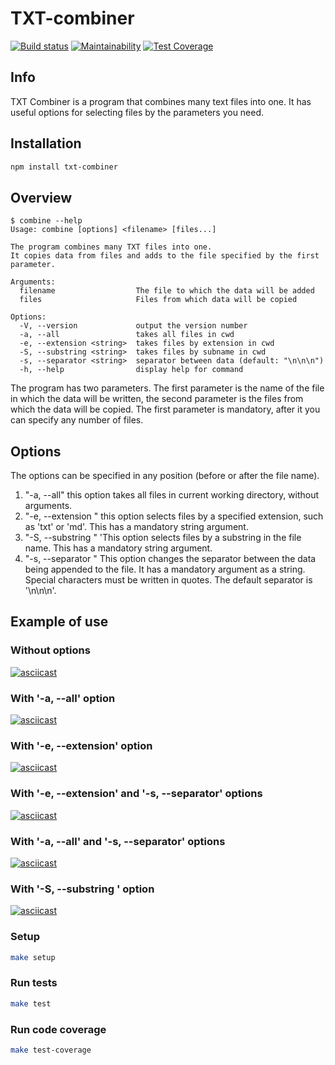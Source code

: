 # TXT-combiner

[![Build status](https://github.com/BOMBYASCHER/TXT-combiner/actions/workflows/main.yml/badge.svg)](https://github.com/BOMBYASCHER/TXT-combiner/actions/workflows/main.yml)
[![Maintainability](https://api.codeclimate.com/v1/badges/bb1a90fc5cca0ad93c38/maintainability)](https://codeclimate.com/github/BOMBYASCHER/TXT-combiner/maintainability)
[![Test Coverage](https://api.codeclimate.com/v1/badges/bb1a90fc5cca0ad93c38/test_coverage)](https://codeclimate.com/github/BOMBYASCHER/TXT-combiner/test_coverage)

## Info

TXT Combiner is a program that combines many text files into one. It has useful options for selecting files by the parameters you need.

## Installation

```sh
npm install txt-combiner
```
## Overview

```console
$ combine --help
Usage: combine [options] <filename> [files...]

The program combines many TXT files into one.
It copies data from files and adds to the file specified by the first parameter.

Arguments:
  filename                  The file to which the data will be added
  files                     Files from which data will be copied

Options:
  -V, --version             output the version number
  -a, --all                 takes all files in cwd
  -e, --extension <string>  takes files by extension in cwd
  -S, --substring <string>  takes files by subname in cwd
  -s, --separator <string>  separator between data (default: "\n\n\n")
  -h, --help                display help for command
```

The program has two parameters. The first parameter is the name of the file in which the data will be written, the second parameter is the files from which the data will be copied. The first parameter is mandatory, after it you can specify any number of files.

## Options

The options can be specified in any position (before or after the file name).

1. "-a, --all" this option takes all files in current working directory, without arguments.
2. "-e, --extension <string>" this option selects files by a specified extension, such as 'txt' or 'md'. This has a mandatory string argument. 
3. "-S, --substring <string>" 'This option selects files by a substring in the file name. This has a mandatory string argument.
4. "-s, --separator <string>" This option changes the separator between the data being appended to the file. It has a mandatory argument as a string. Special characters must be written in quotes. The default separator is '\n\n\n'.

## Example of use

### Without options

[![asciicast](https://asciinema.org/a/yRzHYm3gvbaVJC9lmkLUEz2DZ.svg)](https://asciinema.org/a/yRzHYm3gvbaVJC9lmkLUEz2DZ)

### With '-a, --all' option

[![asciicast](https://asciinema.org/a/0Q2ehiiuNWj370BxYAM2vk0Jc.svg)](https://asciinema.org/a/0Q2ehiiuNWj370BxYAM2vk0Jc)

### With '-e, --extension' option

[![asciicast](https://asciinema.org/a/0k0pwJXp1ZFIcUhgDZfR8QJ0f.svg)](https://asciinema.org/a/0k0pwJXp1ZFIcUhgDZfR8QJ0f)

### With '-e, --extension' and '-s, --separator' options

[![asciicast](https://asciinema.org/a/h7lM4AUOwWVGmqwn0VDy1DbuM.svg)](https://asciinema.org/a/h7lM4AUOwWVGmqwn0VDy1DbuM)

### With '-a, --all' and '-s, --separator' options

[![asciicast](https://asciinema.org/a/vIrd1uzGc5BJFYbHF8zY7RhiP.svg)](https://asciinema.org/a/vIrd1uzGc5BJFYbHF8zY7RhiP)

### With '-S, --substring <string>' option

[![asciicast](https://asciinema.org/a/DApEmV5N4A47pB80diJ4N2LU5.svg)](https://asciinema.org/a/DApEmV5N4A47pB80diJ4N2LU5)

### Setup
```bash
make setup
```

### Run tests
```bash
make test
```

### Run code coverage
```bash
make test-coverage
```

